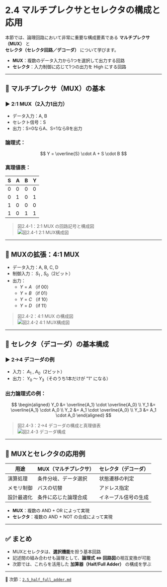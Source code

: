 # 2.4 マルチプレクサとセレクタの構成と応用

本節では、論理回路において非常に重要な構成要素である **マルチプレクサ（MUX）** と  
**セレクタ（セレクタ回路／デコーダ）** について学びます。

- **MUX**：複数のデータ入力から1つを選択して出力する回路  
- **セレクタ**：入力制御に応じて1つの出力を High にする回路  

---

## 🔹 マルチプレクサ（MUX）の基本

### ▶ 2:1 MUX（2入力1出力）

- データ入力：A, B  
- セレクト信号：S  
- 出力：S=0ならA、S=1ならBを出力

### 論理式：

$$
Y = \overline{S} \cdot A + S \cdot B
$$

### 真理値表：

| S | A | B | Y |
|---|---|---|---|
| 0 | 0 | 0 | 0 |
| 0 | 1 | 0 | 1 |
| 1 | 0 | 0 | 0 |
| 1 | 0 | 1 | 1 |

> 図2.4-1：2:1 MUX の回路記号と構成図  
> ![図2.4-1 2:1 MUX構成図](../images/chapter2_mux_2to1.png)

---

## 🔹 MUXの拡張：4:1 MUX

- データ入力：A, B, C, D  
- 制御入力： $S_1$ , $S_0$（2ビット）  
- 出力：
  - $Y = A$ （if 00）  
  - $Y = B$ （if 01）  
  - $Y = C$ （if 10）  
  - $Y = D$ （if 11）

> 図2.4-2：4:1 MUX の構成図  
> ![図2.4-2 4:1 MUX構成図](../images/chapter2_mux_4to1.png)

---

## 🔹 セレクタ（デコーダ）の基本構成

### ▶ 2→4 デコーダの例

- 入力： $A_1$ , $A_0$（2ビット）  
- 出力： $Y_0$ ～ $Y_3$（そのうち1本だけが "1" になる）

### 出力論理式の例：

$$
\begin{aligned}
Y_0 &= \overline{A_1} \cdot \overline{A_0} \\
Y_1 &= \overline{A_1} \cdot A_0 \\
Y_2 &= A_1 \cdot \overline{A_0} \\
Y_3 &= A_1 \cdot A_0
\end{aligned}
$$

> 図2.4-3：2→4 デコーダの構成と真理値表  
> ![図2.4-3 デコーダ構成](../images/chapter2_decoder_2to4.png)

---

## 🔹 MUXとセレクタの応用例

| 用途         | MUX（マルチプレクサ）       | セレクタ（デコーダ）   |
|--------------|------------------------------|--------------------------|
| 演算処理     | 条件分岐、データ選択         | 状態遷移の判定           |
| メモリ制御   | バスの切替                   | アドレス指定             |
| 設計最適化   | 条件に応じた論理合成         | イネーブル信号の生成     |

- **MUX**：複数の AND + OR によって実現  
- **セレクタ**：複数の AND + NOT の合成によって実現  

---

## ✅ まとめ

- MUXとセレクタは、**選択機能**を担う基本回路  
- 記述間の組み合わせも論理として、**論理式 ⇔ 回路図**の相互変換が可能  
- 次節では、これらを活用した **加算器（Half/Full Adder）** の構成を学ぶ  

---

📎 次節：[`2.5_half_full_adder.md`](./2.5_half_full_adder.md)
